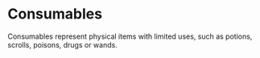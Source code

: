 # Consumables

Consumables represent physical items with limited uses, such as potions, scrolls, poisons, drugs or wands.
